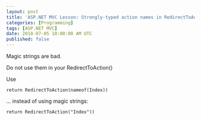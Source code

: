 ```yaml
---
layout: post
title: 'ASP.NET MVC Lesson: Strongly-typed action names in RedirectToAction() method'
categories: [Programming]
tags: [ASP.NET MVC]
date: 2018-07-05 10:00:00 AM UTC
published: false
---
```


<!-- July 5, 2018 06:00:00 PM Philippine Time -->

Magic strings are bad.

Do not use them in your RedirectToAction()


Use

```
return RedirectToAction(nameof(Index))
```

... instead of using magic strings:

```
return RedirectToAction("Index"))
```


<!--more-->
